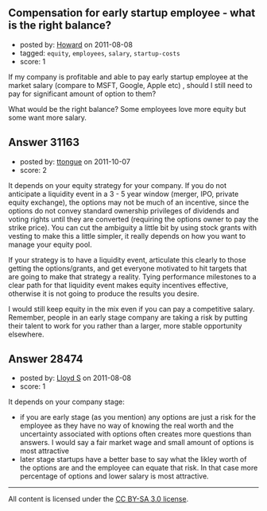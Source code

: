 ## Compensation for early startup employee - what is the right balance?

- posted by: [Howard](https://stackexchange.com/users/-1/12186-howard) on 2011-08-08
- tagged: `equity`, `employees`, `salary`, `startup-costs`
- score: 1

If my company is profitable and able to pay early startup employee at the market salary (compare to MSFT, Google, Apple etc) , should I still need to pay for significant amount of option to them?

What would be the right balance? Some employees love more equity but some want more salary. 

 


## Answer 31163

- posted by: [ttongue](https://stackexchange.com/users/-1/13655-ttongue) on 2011-10-07
- score: 2

It depends on your equity strategy for your company. If you do not anticipate a liquidity event in a 3 - 5 year window (merger, IPO, private equity exchange), the options may not be much of an incentive, since the options do not convey standard ownership privileges of dividends and voting rights until they are converted (requiring the options owner to pay the strike price). You can cut the ambiguity a little bit by using stock grants with vesting to make this a little simpler, it really depends on how you want to manage your equity pool. 

If your strategy is to have a liquidity event, articulate this clearly to those getting the options/grants, and get everyone motivated to hit targets that are going to make that strategy a reality. Tying performance milestones to a clear path for that liquidity event makes equity incentives effective, otherwise it is not going to produce the results you desire.

I would still keep equity in the mix even if you can pay a competitive salary. Remember, people in an early stage company are taking a risk by putting their talent to work for you rather than a larger, more stable opportunity elsewhere. 


## Answer 28474

- posted by: [Lloyd S](https://stackexchange.com/users/-1/12549-lloyd-s) on 2011-08-08
- score: 1

It depends on your company stage:

- if you are early stage (as you mention) any options are just a risk for the employee as they have no way of knowing the real worth and the uncertainty associated with options often creates more questions than answers. I would say a fair market wage and small amount of options is most attractive
- later stage startups have a better base to say what the likley worth of the options are and the employee can equate that risk. In that case more percentage of options and lower salary is most attractive.



---

All content is licensed under the [CC BY-SA 3.0 license](https://creativecommons.org/licenses/by-sa/3.0/).
